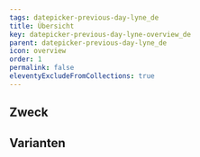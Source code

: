 ```yaml
---
tags: datepicker-previous-day-lyne_de
title: Übersicht
key: datepicker-previous-day-lyne-overview_de
parent: datepicker-previous-day-lyne_de
icon: overview
order: 1
permalink: false
eleventyExcludeFromCollections: true
---
```


## Zweck

## Varianten

